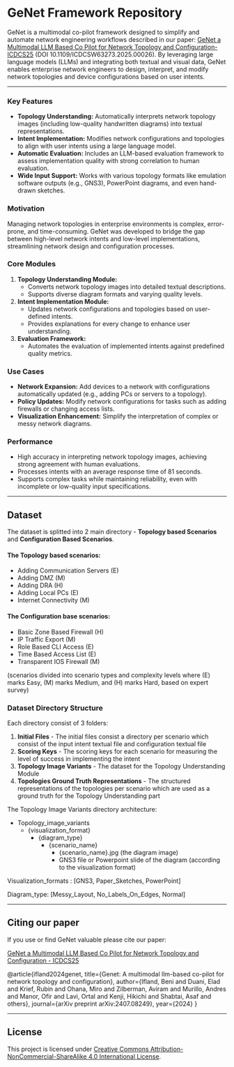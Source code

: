 # GeNet Framework Repository

GeNet is a multimodal co-pilot framework designed to simplify and automate network engineering workflows described in our paper: [GeNet a Multimodal LLM Based Co Pilot for Network Topology and Configuration- ICDCS25](https://github.com/networkcopilot/GeNet-Framewok/blob/main/GeNet%20a%20Multimodal%20LLM%20Based%20Co%20Pilot%20for%20Network%20Topology%20and%20Configuration%20ICDCS%20Short.pdf) (DOI 10.1109/ICDCSW63273.2025.00026). By leveraging large language models (LLMs) and integrating both textual and visual data, GeNet enables enterprise network engineers to design, interpret, and modify network topologies and device configurations based on user intents.

---


### Key Features
- **Topology Understanding:** Automatically interprets network topology images (including low-quality handwritten diagrams) into textual representations.
- **Intent Implementation:** Modifies network configurations and topologies to align with user intents using a large language model.
- **Automatic Evaluation:** Includes an LLM-based evaluation framework to assess implementation quality with strong correlation to human evaluation.
- **Wide Input Support:** Works with various topology formats like emulation software outputs (e.g., GNS3), PowerPoint diagrams, and even hand-drawn sketches.

### Motivation

Managing network topologies in enterprise environments is complex, error-prone, and time-consuming. GeNet was developed to bridge the gap between high-level network intents and low-level implementations, streamlining network design and configuration processes.

### Core Modules
1. **Topology Understanding Module:**
   - Converts network topology images into detailed textual descriptions.
   - Supports diverse diagram formats and varying quality levels.
2. **Intent Implementation Module:**
   - Updates network configurations and topologies based on user-defined intents.
   - Provides explanations for every change to enhance user understanding.
3. **Evaluation Framework:**
   - Automates the evaluation of implemented intents against predefined quality metrics.

### Use Cases
- **Network Expansion:** Add devices to a network with configurations automatically updated (e.g., adding PCs or servers to a topology).
- **Policy Updates:** Modify network configurations for tasks such as adding firewalls or changing access lists.
- **Visualization Enhancement:** Simplify the interpretation of complex or messy network diagrams.

### Performance
- High accuracy in interpreting network topology images, achieving strong agreement with human evaluations.
- Processes intents with an average response time of 81 seconds.
- Supports complex tasks while maintaining reliability, even with incomplete or low-quality input specifications.


---


## Dataset 
The dataset is splitted into 2 main directory - **Topology based Scenarios** and **Configuration Based Scenarios**.

#### The Topology based scenarios:
- Adding Communication Servers (E)
- Adding DMZ (M)
- Adding DRA (H)
- Adding Local PCs (E)
- Internet Connectivity (M)

#### The Configuration base scenarios:
- Basic Zone Based Firewall (H)
- IP Traffic Export (M)
- Role Based CLI Access (E)
- Time Based Access List (E)
- Transparent IOS Firewall (M)

(scenarios divided into scenario types and complexity levels where (E) marks Easy, (M) marks Medium, and (H) marks Hard, based on expert survey)

### Dataset Directory Structure
Each directory consist of 3 folders:
1. **Initial Files** - The initial files consist a directory per scenario which consist of the input intent textual file and configuration textual file
2. **Scoring Keys** - The scoring keys for each scenario for measuring the level of success in implementing the intent
3. **Topology Image Variants** - The dataset for the Topology Understanding Module
4. **Topologies Ground Truth Representations** - The structured representations of the topologies per scenario which are used as a ground truth for the Topology Understanding part

The Topology Image Variants directory architecture:
 - Topology_image_variants
   - {visualization_format}
     - {diagram_type}
        - {scenario_name}
          - {scenario_name}.jpg (the diagram image)
          - GNS3 file or Powerpoint slide of the diagram (according to the visualization format)


Visualization_formats : [GNS3, Paper_Sketches, PowerPoint]

Diagram_type: [Messy_Layout, No_Labels_On_Edges, Normal]

---
## Citing our paper
If you use or find GeNet valuable please cite our paper:

[GeNet a Multimodal LLM Based Co Pilot for Network Topology and Configuration - ICDCS25](https://github.com/networkcopilot/GeNet-Framewok/blob/main/GeNet%20a%20Multimodal%20LLM%20Based%20Co%20Pilot%20for%20Network%20Topology%20and%20Configuration%20ICDCS%20Short.pdf)

@article{ifland2024genet,
  title={Genet: A multimodal llm-based co-pilot for network topology and configuration},
  author={Ifland, Beni and Duani, Elad and Krief, Rubin and Ohana, Miro and Zilberman, Aviram and Murillo, Andres and Manor, Ofir and Lavi, Ortal and Kenji, Hikichi and Shabtai, Asaf and others},
  journal={arXiv preprint arXiv:2407.08249},
  year={2024}
}

---

## License

This project is licensed under [Creative Commons Attribution-NonCommercial-ShareAlike 4.0 International License](https://creativecommons.org/licenses/by-nc-sa/4.0/deed.en).

